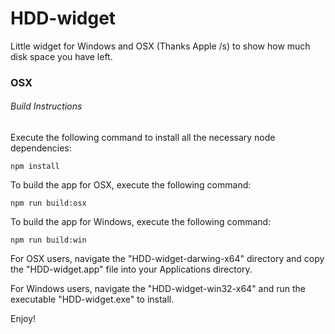 # HDD-widget
Little widget for Windows and OSX (Thanks Apple /s) to show how much disk space you have left.

### OSX
[OSX demo]: https://github.com/erickadbay/HDD-widget-electronjs/img/demo.png "HDD-widget demo OSX"

###### Build Instructions
Execute the following command to install all the necessary node dependencies:
```
npm install
```

To build the app for OSX, execute the following command:
```
npm run build:osx
```

To build the app for Windows, execute the following command:
```
npm run build:win
```

For OSX users, navigate the "HDD-widget-darwing-x64" directory and copy the "HDD-widget.app" file into your Applications directory.

For Windows users, navigate the "HDD-widget-win32-x64" and run the executable "HDD-widget.exe" to install.

Enjoy!
